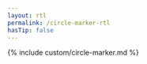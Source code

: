 ```yaml
---
layout: rtl
permalink: /circle-marker-rtl
hasTip: false
---
```


{% include custom/circle-marker.md %}